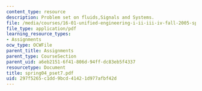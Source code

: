 ```yaml
---
content_type: resource
description: Problem set on fluids,Signals and Systems.
file: /media/courses/16-01-unified-engineering-i-ii-iii-iv-fall-2005-spring-2006/297f5265c1dd9bcd41421d977afbf42d_spring04_pset7.pdf
file_type: application/pdf
learning_resource_types:
- Assignments
ocw_type: OCWFile
parent_title: Assignments
parent_type: CourseSection
parent_uid: a6eb2151-6f41-806d-94ff-dc83eb5f4337
resourcetype: Document
title: spring04_pset7.pdf
uid: 297f5265-c1dd-9bcd-4142-1d977afbf42d
---
```


